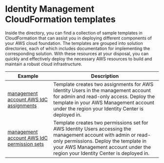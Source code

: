 # Identity Management CloudFormation templates

Inside the directory, you can find a collection of sample templates in CloudFormation that can assist you in deploying different components of your AWS cloud foundation. The templates are grouped into solution directories, each of which includes documentation for implementing the corresponding solution. With these resources at your disposal, you can quickly and effectively deploy the necessary AWS resources to build and maintain a robust cloud infrastructure.

| Example | Description |
| --------------- | ----------- |
| [management account AWS IdC assignments](./management-account-aws-idc-assignments/) |  Template creates two assignments for AWS Identity Users in the management account for admin and read-only access. Deploy the template in your AWS Management account under the region your Identity Center is deployed in. |
| [management account AWS IdC permission sets](./management-account-aws-idc-permission-sets/) | Template creates two permissions set for AWS Identity Users accessing the management account with admin or read-only permissions. Deploy the template in your AWS Management account under the region your Identity Center is deployed in. |
